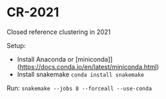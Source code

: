 # CR-2021

Closed reference clustering in 2021

Setup:
 - Install Anaconda or [miniconda]](https://docs.conda.io/en/latest/miniconda.html)
 - Install snakemake `conda install snakemake`

Run: `snakemake --jobs 8 --forceall --use-conda`
